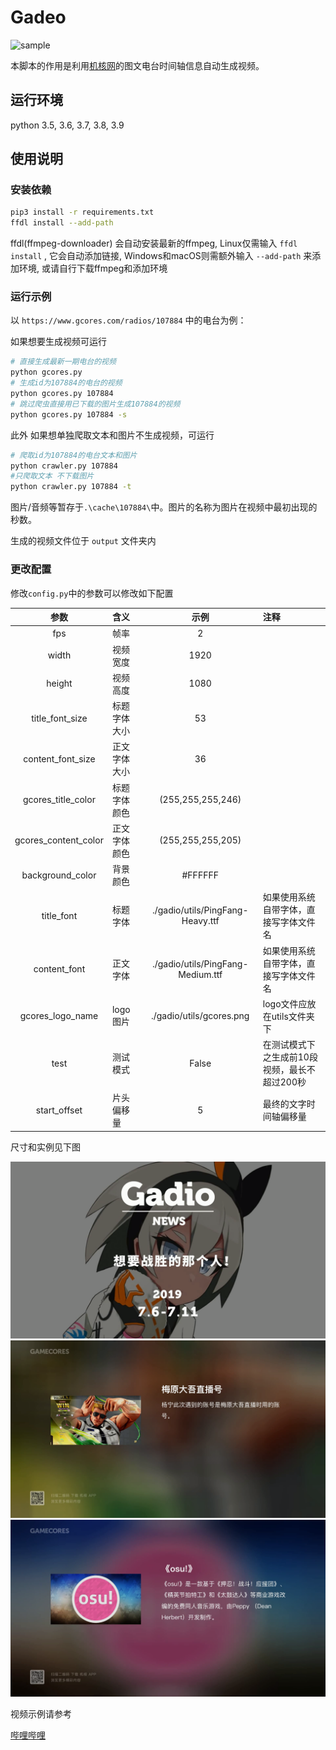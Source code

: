 # Gadeo

![sample](https://static.gcores.com/assets/25c9a8fc027ac16ba3e7fe996551f828.png)

本脚本的作用是利用[机核网](https://www.gcores.com)的图文电台时间轴信息自动生成视频。

## 运行环境

python 3.5, 3.6, 3.7, 3.8, 3.9

## 使用说明

### 安装依赖

```bash
pip3 install -r requirements.txt
ffdl install --add-path
```
ffdl(ffmpeg-downloader) 会自动安装最新的ffmpeg, Linux仅需输入 `ffdl install` , 它会自动添加链接, Windows和macOS则需额外输入 `--add-path` 来添加环境, 或请自行下载ffmpeg和添加环境

### 运行示例

以 `https://www.gcores.com/radios/107884` 中的电台为例：

如果想要生成视频可运行

```bash
# 直接生成最新一期电台的视频
python gcores.py
# 生成id为107884的电台的视频
python gcores.py 107884
# 跳过爬虫直接用已下载的图片生成107884的视频
python gcores.py 107884 -s

```

此外
如果想单独爬取文本和图片不生成视频，可运行

```bash
# 爬取id为107884的电台文本和图片
python crawler.py 107884
#只爬取文本 不下载图片
python crawler.py 107884 -t
```

图片/音频等暂存于`.\cache\107884\`中。图片的名称为图片在视频中最初出现的秒数。

生成的视频文件位于 `output` 文件夹内

### 更改配置

修改`config.py`中的参数可以修改如下配置

|参数|含义|示例|注释|
|:---:|:---|:---:|:---|
|fps|帧率|2|
|width|视频宽度|1920|
|height|视频高度|1080|
|title_font_size|标题字体大小|53|
|content_font_size|正文字体大小|36|
|gcores_title_color|标题字体颜色|(255,255,255,246)|
|gcores_content_color|正文字体颜色|(255,255,255,205)|
|background_color|背景颜色|#FFFFFF|
|title_font|标题字体|./gadio/utils/PingFang-Heavy.ttf|如果使用系统自带字体，直接写字体文件名|
|content_font|正文字体|./gadio/utils/PingFang-Medium.ttf|如果使用系统自带字体，直接写字体文件名|
|gcores_logo_name|logo图片|./gadio/utils/gcores.png|logo文件应放在utils文件夹下|
|test|测试模式|False|在测试模式下之生成前10段视频，最长不超过200秒|
|start_offset|片头偏移量|5|最终的文字时间轴偏移量|

尺寸和实例见下图

![sample](doc/sample1.png)
![sample](doc/sample2.png)
![sample](doc/sample3.png)

视频示例请参考

[哔哩哔哩](https://www.bilibili.com/video/av59856563)

